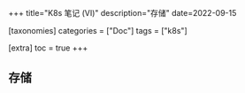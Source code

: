 +++
title="K8s 笔记 (VI)"
description="存储"
date=2022-09-15

[taxonomies]
categories = ["Doc"]
tags = ["k8s"]

[extra]
toc = true
+++

## 存储
